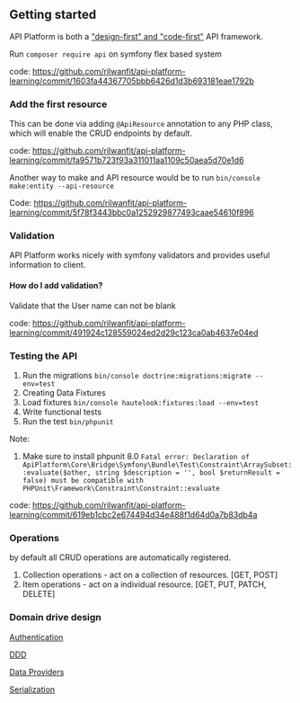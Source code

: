 ## Getting started

 API Platform is both a ["design-first" and "code-first"](https://swagger.io/blog/api-design/design-first-or-code-first-api-development/) API framework. 

Run `composer require api` on symfony flex based system

code: https://github.com/rilwanfit/api-platform-learning/commit/1603fa44367705bbb6426d1d3b693181eae1792b

### Add the first resource

This can be done via adding `@ApiResource` annotation to any PHP class, which will enable the CRUD endpoints by default.

code: https://github.com/rilwanfit/api-platform-learning/commit/fa9571b723f93a311011aa1109c50aea5d70e1d6

Another way to make and API resource would be to run `bin/console make:entity --api-resource`

Code: https://github.com/rilwanfit/api-platform-learning/commit/5f78f3443bbc0a1252929877493caae54610f896

### Validation

API Platform works nicely with symfony validators and provides useful information to client.

#### How do I add validation?

Validate that the User name can not be blank

code: https://github.com/rilwanfit/api-platform-learning/commit/491924c128559024ed2d29c123ca0ab4637e04ed

### Testing the API

1. Run the migrations `bin/console doctrine:migrations:migrate --env=test`
2. Creating Data Fixtures
3. Load fixtures `bin/console hautelook:fixtures:load --env=test`
4. Write functional tests
5. Run the test `bin/phpunit`

Note: 
1. Make sure to install phpunit 8.0 
    `Fatal error: Declaration of ApiPlatform\Core\Bridge\Symfony\Bundle\Test\Constraint\ArraySubset::evaluate($other, string $description = '', bool $returnResult = false) must be compatible with PHPUnit\Framework\Constraint\Constraint::evaluate`

code: https://github.com/rilwanfit/api-platform-learning/commit/619eb1cbc2e674494d34e488f1d64d0a7b83db4a
     
### Operations
by default all CRUD operations are automatically registered.

1. Collection operations - act on a collection of resources. [GET, POST]
2. Item operations - act on a individual resource. [GET, PUT, PATCH, DELETE]

### Domain drive design

[Authentication](/docs/authentication.md)

[DDD](/docs/ddd.md)

[Data Providers](/docs/dataProviders.md)

[Serialization](/docs/Serialization.md)

